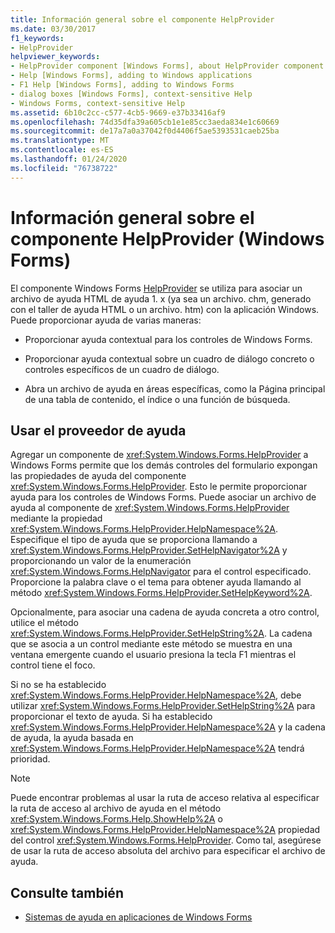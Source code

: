 ```yaml
---
title: Información general sobre el componente HelpProvider
ms.date: 03/30/2017
f1_keywords:
- HelpProvider
helpviewer_keywords:
- HelpProvider component [Windows Forms], about HelpProvider component
- Help [Windows Forms], adding to Windows applications
- F1 Help [Windows Forms], adding to Windows Forms
- dialog boxes [Windows Forms], context-sensitive Help
- Windows Forms, context-sensitive Help
ms.assetid: 6b10c2cc-c577-4cb5-9669-e37b33416af9
ms.openlocfilehash: 74d35dfa39a605cb1e1e85cc3aeda834e1c60669
ms.sourcegitcommit: de17a7a0a37042f0d4406f5ae5393531caeb25ba
ms.translationtype: MT
ms.contentlocale: es-ES
ms.lasthandoff: 01/24/2020
ms.locfileid: "76738722"
---
```

# <a name="helpprovider-component-overview-windows-forms"></a>Información general sobre el componente HelpProvider (Windows Forms)
El componente Windows Forms [HelpProvider](helpprovider-component-windows-forms.md) se utiliza para asociar un archivo de ayuda HTML de ayuda 1. x (ya sea un archivo. chm, generado con el taller de ayuda HTML o un archivo. htm) con la aplicación Windows. Puede proporcionar ayuda de varias maneras:  
  
- Proporcionar ayuda contextual para los controles de Windows Forms.  
  
- Proporcionar ayuda contextual sobre un cuadro de diálogo concreto o controles específicos de un cuadro de diálogo.  
  
- Abra un archivo de ayuda en áreas específicas, como la Página principal de una tabla de contenido, el índice o una función de búsqueda.  
  
## <a name="using-the-help-provider"></a>Usar el proveedor de ayuda  
 Agregar un componente de <xref:System.Windows.Forms.HelpProvider> a Windows Forms permite que los demás controles del formulario expongan las propiedades de ayuda del componente <xref:System.Windows.Forms.HelpProvider>. Esto le permite proporcionar ayuda para los controles de Windows Forms. Puede asociar un archivo de ayuda al componente de <xref:System.Windows.Forms.HelpProvider> mediante la propiedad <xref:System.Windows.Forms.HelpProvider.HelpNamespace%2A>. Especifique el tipo de ayuda que se proporciona llamando a <xref:System.Windows.Forms.HelpProvider.SetHelpNavigator%2A> y proporcionando un valor de la enumeración <xref:System.Windows.Forms.HelpNavigator> para el control especificado. Proporcione la palabra clave o el tema para obtener ayuda llamando al método <xref:System.Windows.Forms.HelpProvider.SetHelpKeyword%2A>.  
  
 Opcionalmente, para asociar una cadena de ayuda concreta a otro control, utilice el método <xref:System.Windows.Forms.HelpProvider.SetHelpString%2A>. La cadena que se asocia a un control mediante este método se muestra en una ventana emergente cuando el usuario presiona la tecla F1 mientras el control tiene el foco.  
  
 Si no se ha establecido <xref:System.Windows.Forms.HelpProvider.HelpNamespace%2A>, debe utilizar <xref:System.Windows.Forms.HelpProvider.SetHelpString%2A> para proporcionar el texto de ayuda. Si ha establecido <xref:System.Windows.Forms.HelpProvider.HelpNamespace%2A> y la cadena de ayuda, la ayuda basada en <xref:System.Windows.Forms.HelpProvider.HelpNamespace%2A> tendrá prioridad.  
  
> [!NOTE]
> Puede encontrar problemas al usar la ruta de acceso relativa al especificar la ruta de acceso al archivo de ayuda en el método <xref:System.Windows.Forms.Help.ShowHelp%2A> o <xref:System.Windows.Forms.HelpProvider.HelpNamespace%2A> propiedad del control <xref:System.Windows.Forms.HelpProvider>. Como tal, asegúrese de usar la ruta de acceso absoluta del archivo para especificar el archivo de ayuda.  
  
## <a name="see-also"></a>Consulte también

- [Sistemas de ayuda en aplicaciones de Windows Forms](../advanced/help-systems-in-windows-forms-applications.md)
